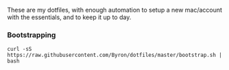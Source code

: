 These are my dotfiles, with enough automation to setup a new mac/account with the essentials,
and to keep it up to day.


### Bootstrapping

```
curl -sS https://raw.githubusercontent.com/Byron/dotfiles/master/bootstrap.sh | bash
```
